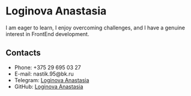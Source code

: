 # Loginova Anastasia
I am eager to learn, I enjoy overcoming challenges, and I have a genuine interest in FrontEnd development.
## Contacts
<ul>
 <li>Phone: +375 29 695 03 27</li>
 <li>E-mail: nastik.95@bk.ru</li>
 <li>Telegram: <a href="https://t.me/Nastik280495">Loginova Anastasia</a></li>
 <li>GitHub: <a href="https://github.com/Nastik95">Loginova Anastasia</a></li>
 </ul>
